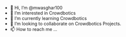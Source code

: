 - 👋 Hi, I’m @mwasghar100
- 👀 I’m interested in Crowdbotics
- 🌱 I’m currently learning Crowdbotics
- 💞️ I’m looking to collaborate on Crowdbotics Projects.
- 📫 How to reach me ...

<!---
mwasghar100/mwasghar100 is a ✨ special ✨ repository because its `README.md` (this file) appears on your GitHub profile.
You can click the Preview link to take a look at your changes.
--->

